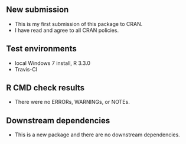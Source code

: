 ## New submission
* This is my first submission of this package to CRAN.
* I have read and agree to all CRAN policies.

## Test environments
* local Windows 7 install, R 3.3.0
* Travis-CI

## R CMD check results
* There were no ERRORs, WARNINGs, or NOTEs. 

## Downstream dependencies
* This is a new package and there are no downstream dependencies.
